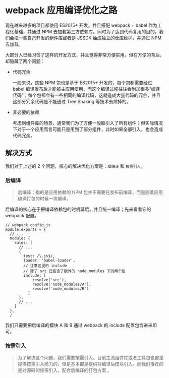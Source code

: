 # webpack 应用编译优化之路
现在越来越多的项目都使用 ES2015+ 开发，并且搭配 webpack + babel 作为工程化基础，并通过 NPM 去加载第三方依赖库。同时为了达到代码复用的目的，我们会把一些自己开发的组件库或者是 JSSDK 抽成独立的仓库维护，并通过 NPM 去加载。

大部分人已经习惯了这样的开发方式，并且觉得非常方便实用。但在方便的背后，却隐藏了两个问题：

- 代码冗余

    一般来说，这些 NPM 包也是基于 ES2015+ 开发的，每个包都需要经过 babel 编译发布后才能被主应用使用，而这个编译过程往往会附加很多“编译代码”；每个包都会有一些相同的编译代码，这就造成大量代码的冗余，并且这部分冗余代码是不能通过 Tree Shaking 等技术去除掉的。
- 非必要的依赖

    考虑到组件库的场景，通常我们为了方便一股脑引入了所有组件；但实际情况下对于一个应用而言可能只是用到了部分组件，此时如果全部引入，也会造成代码冗余。

## 解决方式

我们对于上述的 2 个问题，核心的解决优化方案是：`后编译` 和 `按需引入`。

### 后编译
>后编译：指的是应用依赖的 NPM 包并不需要在发布前编译，而是随着应用编译打包的时候一块编译。

后编译的核心在于把编译依赖包的时机延后，并且统一编译；先来看看它的 webpack 配置。

```
// webpack.config.js
module.exports = {
  // ...
  module: {
    rules: [
      // ...
      {
        test: /\.js$/,
        loader: 'babel-loader',
        // 注意这里的 include
        // 除了 src 还包含了额外的 node_modules 下的两个包
        include: [
		    resolve('src'),
		    resolve('node_modules/A'),
		    resolve('node_modules/B')
		  ]
      },
      // ...
    ]
  },
  /
  ```

我们只需要把后编译的模块 A 和 B 通过 webpack 的 include 配置包含进来即可。

### 按需引入

>为了解决这个问题，我们需要按需引入。目前主流组件库或者工具包也都是提供按需引入能力的，但是基本都是提供对编译后模块引入。而我们推荐的是对源码的按需引入，配合后编译的打包方案 。
